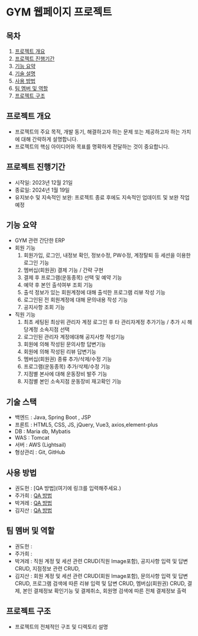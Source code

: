 # GYM 웹페이지 프로젝트

## 목차
1. [프로젝트 개요](#프로젝트-개요)
2. [프로젝트 진행기간](#프로젝트-진행기간)
3. [기능 요약](#기능-요약)
4. [기술 설명](#개발-환경-및-라이브러리)
5. [사용 방법](#사용-방법)
6. [팀 멤버 및 역할](#팀-멤버-및-역할)
7. [프로젝트 구조](#프로젝트-구조)

## 프로젝트 개요
- 프로젝트의 주요 목적, 개발 동기, 해결하고자 하는 문제 또는 제공하고자 하는 가치에 대해 간략하게 설명합니다.
- 프로젝트의 핵심 아이디어와 목표를 명확하게 전달하는 것이 중요합니다.

## 프로젝트 진행기간
- 시작일: 2023년 12월 21일
- 종료일: 2024년 1월 19일
- 유지보수 및 지속적인 보완: 프로젝트 종료 후에도 지속적인 업데이트 및 보완 작업 예정

## 기능 요약
- GYM 관련 간단한 ERP 
- 회원 기능
  1) 회원가입, 로그인, 내정보 확인, 정보수정, PW수정, 계정탈퇴 등 세션을 이용한 로그인 기능
  2) 멤버십(회원권) 결제 기능 / 간략 구현
  3) 결제 후 프로그램(운동종목) 선택 및 예약 기능
  4) 예약 후 본인 출석여부 조회 기능
  5) 출석 정보가 있는 회원계정에 대해 출석한 프로그램 리뷰 작성 기능
  6) 로그인된 전 회원계정에 대해 문의내용 작성 기능
  7) 공지사항 조회 기능
- 직원 기능
  1) 최초 세팅된 최상위 관리자 계정 로그인 후 타 관리자계정 추가기능 / 추가 시 해당계정 소속지점 선택
  2) 로그인된 관리자 계정에대해 공지사항 작성기능
  3) 회원에 의해 작성된 문의사항 답변기능
  4) 회원에 의해 작성된 리뷰 답변기능
  5) 멤버십(회원권) 종류 추가/삭제/수정 기능
  6) 프로그램(운동종목) 추가/삭제/수정 기능
  7) 지점별 본사에 대해 운동장비 발주 기능
  8) 지점별 본인 소속지점 운동장비 재고확인 기능


## 기술 스택
- 백엔드 : Java, Spring Boot , JSP
- 프론트 : HTML5, CSS, JS, jQuery, Vue3, axios,element-plus
- DB : Maria db, Mybatis
- WAS : Tomcat
- 서버 : AWS (Lightsail)
- 형상관리 : Git, GitHub
 
## 사용 방법
- 권도헌 : [QA 방법](여기에 링크를 입력해주세요.)
- 주가희 : [QA 방법](https://peppermint-falcon-0f8.notion.site/QA-cd71c15e40a6481e9148e4c23cc9f887?pvs=4)
- 박겨레 : [QA 방법](https://www.notion.so/QA-490d756e34c24713b3cd68c75ca8229a?pvs=4)
- 김지산 : [QA 방법](https://peppermint-falcon-0f8.notion.site/QA-3ac3df88996f479da47d4dfe7712d757?pvs=4)
  
## 팀 멤버 및 역할
- 권도헌 : 
- 주가희 : 
- 박겨레 : 직원 계정 및 세션 관련 CRUD(직원 Image포함), 공지사항 입력 및 답변 CRUD, 지점정보 관련 CRUD, 
- 김지산 : 회원 계정 및 세션 관련 CRUD(회원 Image포함), 문의사항 입력 및 답변 CRUD, 프로그램 검색에 따른 리뷰 입력 및 답변 CRUD, 멤버십(회원권) CRUD, 결제, 본인 결제정보 확인기능 및 결제취소, 회원명 검색에 따른 전체 결제정보 출력

## 프로젝트 구조
- 프로젝트의 전체적인 구조 및 디렉토리 설명


